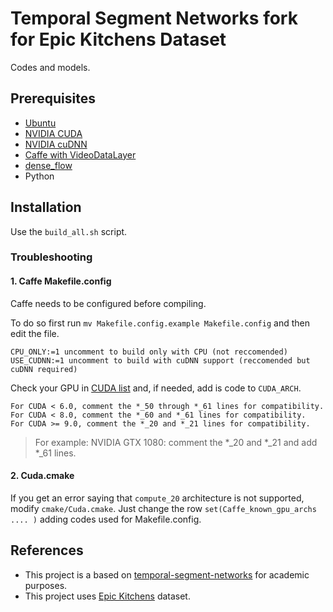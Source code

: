 # Temporal Segment Networks fork for Epic Kitchens Dataset
Codes and models.

## Prerequisites
* [Ubuntu](https://www.ubuntu.com/)
* [NVIDIA CUDA](https://developer.nvidia.com/cuda-zone)
* [NVIDIA cuDNN](https://developer.nvidia.com/cudnn)
* [Caffe with VideoDataLayer](https://github.com/yjxiong/caffe)
* [dense_flow](https://github.com/yjxiong/dense_flow)
* Python

## Installation
Use the `build_all.sh` script.

### Troubleshooting
#### 1. Caffe Makefile.config
Caffe needs to be configured before compiling.

To do so first run `mv Makefile.config.example Makefile.config` and then edit the file.
```
CPU_ONLY:=1 uncomment to build only with CPU (not reccomended)
USE_CUDNN:=1 uncomment to build with cuDNN support (reccomended but cuDNN required)
```
Check your GPU in [CUDA list](https://developer.nvidia.com/cuda-gpus) and, if needed, add is code to `CUDA_ARCH`.
```
For CUDA < 6.0, comment the *_50 through *_61 lines for compatibility.
For CUDA < 8.0, comment the *_60 and *_61 lines for compatibility.
For CUDA >= 9.0, comment the *_20 and *_21 lines for compatibility.
```
> For example: NVIDIA GTX 1080: comment the *_20 and *_21 and add *_61 lines.

#### 2. Cuda.cmake
If you get an error saying that `compute_20` architecture is not supported, modify `cmake/Cuda.cmake`.
Just change the row `set(Caffe_known_gpu_archs .... )` adding codes used for Makefile.config.

## References
* This project is a based on [temporal-segment-networks](https://github.com/yjxiong/temporal-segment-networks) for academic purposes.
* This project uses [Epic Kitchens](https://epic-kitchens.github.io/2018) dataset.
